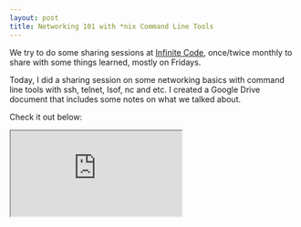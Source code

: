 ```yaml
---
layout: post
title: Networking 101 with *nix Command Line Tools
---
```

We try to do some sharing sessions at [Infinite Code](http://infinite-code.com/), once/twice monthly to share with some things learned, mostly on Fridays.

Today, I did a sharing session on some networking basics with command line tools with ssh, telnet, lsof, nc and etc. I created a Google Drive document that includes some notes on what we talked about.

Check it out below:
<iframe src="https://docs.google.com/document/d/1CJYDszx8f9V8v3fhyIlv-tSwy0QbHkTLpYP7x85PnKc/pub?embedded=true"></iframe>

